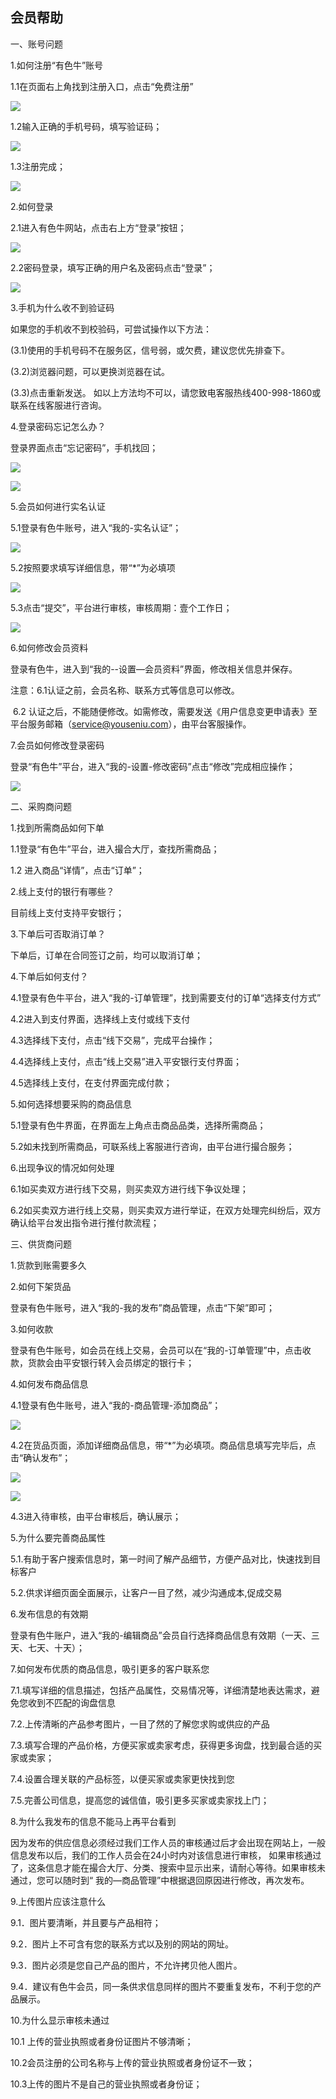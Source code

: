 ## 会员帮助

一、账号问题

1.如何注册“有色牛”账号

1.1在页面右上角找到注册入口，点击“免费注册”

![](/assets/注册1.png)

1.2输入正确的手机号码，填写验证码；

![](/assets/注册2.png)

1.3注册完成；

![](/assets/注册3.png)

2.如何登录

2.1进入有色牛网站，点击右上方“登录”按钮；

![](/assets/登录1.png)

2.2密码登录，填写正确的用户名及密码点击“登录”；

![](/assets/登录2.png)

3.手机为什么收不到验证码

如果您的手机收不到校验码，可尝试操作以下方法：

(3.1)使用的手机号码不在服务区，信号弱，或欠费，建议您优先排查下。

(3.2)浏览器问题，可以更换浏览器在试。

(3.3)点击重新发送。
 如以上方法均不可以，请您致电客服热线400-998-1860或联系在线客服进行咨询。

4.登录密码忘记怎么办？

登录界面点击“忘记密码”，手机找回；

![](/assets/忘记密码1.png)

![](/assets/忘记密码2.png)

5.会员如何进行实名认证

5.1登录有色牛账号，进入“我的-实名认证”；

![](/assets/认证0.png)

5.2按照要求填写详细信息，带“*”为必填项

![](/assets/认证1.png)

5.3点击“提交”，平台进行审核，审核周期：壹个工作日；

![](/assets/认证2.png)

6.如何修改会员资料

登录有色牛，进入到“我的--设置—会员资料”界面，修改相关信息并保存。

注意：6.1认证之前，会员名称、联系方式等信息可以修改。 

​        6.2 认证之后，不能随便修改。如需修改，需要发送《用户信息变更申请表》至平台服务邮箱（service@youseniu.com），由平台客服操作。 

7.会员如何修改登录密码

登录“有色牛”平台，进入“我的-设置-修改密码”点击“修改”完成相应操作；

![](/assets/修改密码1.png)

二、采购商问题

1.找到所需商品如何下单

1.1登录“有色牛”平台，进入撮合大厅，查找所需商品；

1.2 进入商品“详情”，点击“订单”；

2.线上支付的银行有哪些？

  目前线上支付支持平安银行；

3.下单后可否取消订单？

  下单后，订单在合同签订之前，均可以取消订单；

4.下单后如何支付？

4.1登录有色牛平台，进入“我的-订单管理”，找到需要支付的订单“选择支付方式”

4.2进入到支付界面，选择线上支付或线下支付

4.3选择线下支付，点击“线下交易”，完成平台操作；

4.4选择线上支付，点击“线上交易”进入平安银行支付界面；

4.5选择线上支付，在支付界面完成付款；

5.如何选择想要采购的商品信息

5.1登录有色牛界面，在界面左上角点击商品品类，选择所需商品；

5.2如未找到所需商品，可联系线上客服进行咨询，由平台进行撮合服务；

6.出现争议的情况如何处理

6.1如买卖双方进行线下交易，则买卖双方进行线下争议处理；

6.2如买卖双方进行线上交易，则买卖双方进行举证，在双方处理完纠纷后，双方确认给平台发出指令进行推付款流程；

   

三、供货商问题

1.货款到账需要多久

2.如何下架货品

登录有色牛账号，进入“我的-我的发布”商品管理，点击“下架”即可；

3.如何收款

登录有色牛账号，如会员在线上交易，会员可以在“我的-订单管理”中，点击收款，货款会由平安银行转入会员绑定的银行卡；

4.如何发布商品信息

4.1登录有色牛账号，进入“我的-商品管理-添加商品”；

![](/assets/发商品1.png)

4.2在货品页面，添加详细商品信息，带“*”为必填项。商品信息填写完毕后，点击“确认发布”；

![](/assets/发商品2.png)

![](/assets/发商品3.png)

4.3进入待审核，由平台审核后，确认展示；

5.为什么要完善商品属性

5.1.有助于客户搜索信息时，第一时间了解产品细节，方便产品对比，快速找到目标客户

5.2.供求详细页面全面展示，让客户一目了然，减少沟通成本,促成交易

 

6.发布信息的有效期

   登录有色牛账户，进入“我的-编辑商品”会员自行选择商品信息有效期（一天、三天、七天、十天）；

 

7.如何发布优质的商品信息，吸引更多的客户联系您

7.1.填写详细的信息描述，包括产品属性，交易情况等，详细清楚地表达需求，避免您收到不匹配的询盘信息 

7.2.上传清晰的产品参考图片，一目了然的了解您求购或供应的产品 

7.3.填写合理的产品价格，方便买家或卖家考虑，获得更多询盘，找到最合适的买家或卖家；

7.4.设置合理关联的产品标签，以便买家或卖家更快找到您 

7.5.完善公司信息，提高您的诚信值，吸引更多买家或卖家找上门；

 

8.为什么我发布的信息不能马上再平台看到

因为发布的供应信息必须经过我们工作人员的审核通过后才会出现在网站上，一般信息发布以后，我们的工作人员会在24小时内对该信息进行审核， 如果审核通过了，这条信息才能在撮合大厅、分类、搜索中显示出来，请耐心等待。如果审核未通过，您可以随时到“ 我的—商品管理”中根据退回原因进行修改，再次发布。

 

9.上传图片应该注意什么

9.1．图片要清晰，并且要与产品相符； 

9.2．图片上不可含有您的联系方式以及别的网站的网址。 

9.3．图片必须是您自己产品的图片，不允许拷贝他人图片。 

9.4．建议有色牛会员，同一条供求信息同样的图片不要重复发布，不利于您的产品展示。 



10.为什么显示审核未通过

10.1 上传的营业执照或者身份证图片不够清晰； 

10.2会员注册的公司名称与上传的营业执照或者身份证不一致； 

10.3上传的图片不是自己的营业执照或者身份证；

 